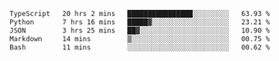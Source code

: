 <!-- <img align='right' src="https://github-readme-stats-eight-rose-90.vercel.app
/api?username=JesusJimenezG&show_icons=true&theme=radical">

### Hi there 👋 My name is Jesús.
- I'm a Computer Engineering student.
- I'm currently working as a Full stack Web developer and native Android Developer.

- Proghead.
- Inlärning svenska
- I also like to translate music on my YouTube channel. [![YouTube Views](https://img.shields.io/youtube/channel/views/UCWnlcC4_sV9Imcy9ysQpxHA?style=social)](https://www.youtube.com/channel/UCWnlcC4_sV9Imcy9ysQpxHA) -->
<!-- ![banner](https://github.com/JesusJimenezG/JesusJimenezG/blob/main/1.png) -->

<!--START_SECTION:waka-->

```txt
TypeScript   20 hrs 2 mins   ████████████████░░░░░░░░░   63.93 %
Python       7 hrs 16 mins   █████▓░░░░░░░░░░░░░░░░░░░   23.21 %
JSON         3 hrs 25 mins   ██▓░░░░░░░░░░░░░░░░░░░░░░   10.90 %
Markdown     14 mins         ▒░░░░░░░░░░░░░░░░░░░░░░░░   00.75 %
Bash         11 mins         ░░░░░░░░░░░░░░░░░░░░░░░░░   00.62 %
```

<!--END_SECTION:waka-->

<!--
**JesusJimenezG/JesusJimenezG** is a ✨ _special_ ✨ repository because its `README.md` (this file) appears on your GitHub profile.

Here are some ideas to get you started:

- 🔭 I’m currently working on ...
- 🌱 I’m currently learning ...
- 👯 I’m looking to collaborate on ...
- 🤔 I’m looking for help with ...
- 💬 Ask me about ...
- 📫 How to reach me: ...
- 😄 Pronouns: ...
- ⚡ Fun fact: ...
-->
